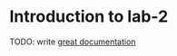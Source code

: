 # Introduction to lab-2

TODO: write [great documentation](http://jacobian.org/writing/what-to-write/)
